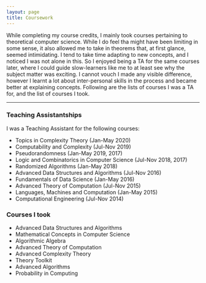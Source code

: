 ```yaml
---
layout: page
title: Coursework
---
```


While completing my course credits, I mainly took courses pertaining to theoretical computer science. While I do feel tha might have been limiting in some sense, it also allowed me to take in theorems that, at first glance, seemed intimidating. I tend to take time adapting to new concepts, and I noticed I was not alone in this. So I enjoyed being a TA for the same courses later, where I could guide slow-learners like me to at least see why the subject matter was exciting. I cannot vouch I made any visible difference, however I learnt a lot about inter-personal skills in the process and became better at explaining concepts.
Following are the lists of courses I was a TA for, and the list of courses I took.

----------------------------------------------------------------------------------------------------------------------------------

### Teaching Assistantships
I was a Teaching Assistant for the following courses:

* Topics in Complexity Theory (Jan-May 2020)
* Computability and Complexity (Jul-Nov 2019)
* Pseudorandomness (Jan-May 2019, 2017)
* Logic and Combinatorics in Computer Science (Jul-Nov 2018, 2017)
* Randomized Algorithms (Jan-May 2018)
* Advanced Data Structures and Algorithms (Jul-Nov 2016)
* Fundamentals of Data Science (Jan-May 2016)
* Advanced Theory of Computation (Jul-Nov 2015)
* Languages, Machines and Computation (Jan-May 2015)
* Computational Engineering (Jul-Nov 2014)

### Courses I took

* Advanced Data Structures and Algorithms
* Mathematical Concepts in Computer Science
* Algorithmic Algebra
* Advanced Theory of Computation
* Advanced Complexity Theory
* Theory Toolkit
* Advanced Algorithms
* Probability in Computing
